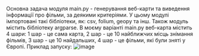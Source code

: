 Основна задача модуля main.py - генерування веб-карти та виведення інформації про фільми, за деякими критеріями. У цьому модулі імпортовані такі бібліотеки, як: csv, folium, geopy  та інш. Також модуль містить бібліотеку argparse.
В моєму варіанті main.py веб-карта містить 4 шари: 1 шар - це сама карта, 2 шар - це 10 найближчих місць знімання фільмів, 3 шар - це 10 найдальших, 4 шар - це фільми, які були зняті у Європі.
Приклад запуску:
![image](https://user-images.githubusercontent.com/91615532/152966124-624296ed-0ec6-45e6-a249-3c1488d7967c.png)


